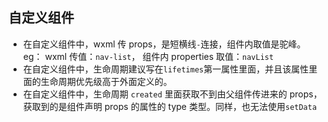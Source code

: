 ## 自定义组件

-   在自定义组件中，wxml 传 props，是短横线`-`连接，组件内取值是驼峰。eg： wxml 传值：`nav-list`， 组件内 properties 取值：`navList`
-   在自定义组件中，生命周期建议写在`lifetimes`第一属性里面，并且该属性里面的生命周期优先级高于外面定义的。
-   在自定义组件中，生命周期 `created` 里面获取不到由父组件传进来的 props，获取到的是组件声明 props 的属性的 type 类型。同样，也无法使用`setData`
